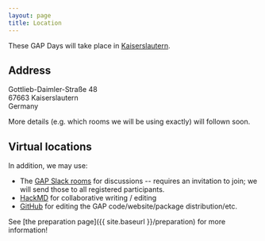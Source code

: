 ```yaml
---
layout: page
title: Location
---
```

These GAP Days will take place in [Kaiserslautern](https://www.kaiserslautern.de).

## Address

Gottlieb-Daimler-Straße 48<br>
67663 Kaiserslautern<br>
Germany

More details (e.g. which rooms we will be using exactly) will follown soon.

<!-- 

## Accommodation

TODO: recommend some hotels
 -->

<!-- 
## Restaurants

TODO: recommend some restaurants
 -->

## Virtual locations

In addition, we may use:
- The [GAP Slack rooms](https://gap-system.slack.com) for discussions -- requires
  an invitation to join; we will send those to all registered participants.
- [HackMD](https://hackmd.io) for collaborative writing / editing
- [GitHub](https://github.com) for editing the GAP code/website/package distribution/etc.

See [the preparation page]({{ site.baseurl }}/preparation) for more information!
